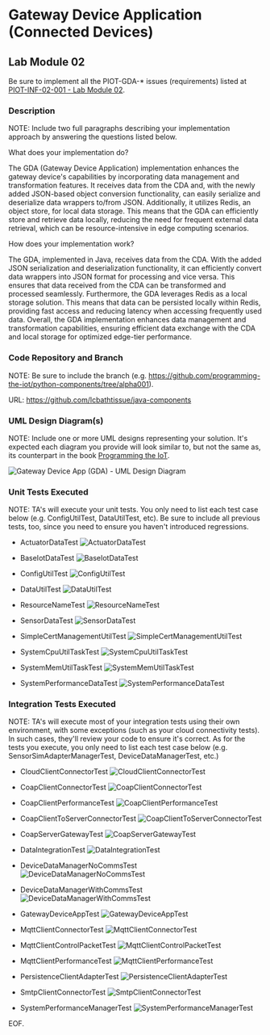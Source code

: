 # Gateway Device Application (Connected Devices)

## Lab Module 02

Be sure to implement all the PIOT-GDA-* issues (requirements) listed at [PIOT-INF-02-001 - Lab Module 02](https://github.com/orgs/programming-the-iot/projects/1#column-9974938).

### Description

NOTE: Include two full paragraphs describing your implementation approach by answering the questions listed below.

What does your implementation do? 

The GDA (Gateway Device Application) implementation enhances the gateway device's capabilities by incorporating data management and transformation features. It receives data from the CDA and, with the newly added JSON-based object conversion functionality, can easily serialize and deserialize data wrappers to/from JSON. Additionally, it utilizes Redis, an object store, for local data storage. This means that the GDA can efficiently store and retrieve data locally, reducing the need for frequent external data retrieval, which can be resource-intensive in edge computing scenarios.

How does your implementation work?

The GDA, implemented in Java, receives data from the CDA. With the added JSON serialization and deserialization functionality, it can efficiently convert data wrappers into JSON format for processing and vice versa. This ensures that data received from the CDA can be transformed and processed seamlessly. Furthermore, the GDA leverages Redis as a local storage solution. This means that data can be persisted locally within Redis, providing fast access and reducing latency when accessing frequently used data. Overall, the GDA implementation enhances data management and transformation capabilities, ensuring efficient data exchange with the CDA and local storage for optimized edge-tier performance.

### Code Repository and Branch

NOTE: Be sure to include the branch (e.g. https://github.com/programming-the-iot/python-components/tree/alpha001).

URL: https://github.com/lcbathtissue/java-components

### UML Design Diagram(s)

NOTE: Include one or more UML designs representing your solution. It's expected each
diagram you provide will look similar to, but not the same as, its counterpart in the
book [Programming the IoT](https://learning.oreilly.com/library/view/programming-the-internet/9781492081401/).

![Gateway Device App (GDA) - UML Design Diagram](GDA_UML_labmodule05.png)

### Unit Tests Executed

NOTE: TA's will execute your unit tests. You only need to list each test case below
(e.g. ConfigUtilTest, DataUtilTest, etc). Be sure to include all previous tests, too,
since you need to ensure you haven't introduced regressions.

- ActuatorDataTest
![ActuatorDataTest](ActuatorDataTest_labmodule07_GDA.png)

- BaseIotDataTest
![BaseIotDataTest](BaseIotDataTest_labmodule07_GDA.png)

- ConfigUtilTest
![ConfigUtilTest](ConfigUtilTest_labmodule07_GDA.png)

- DataUtilTest
![DataUtilTest](DataUtilTest_labmodule07_GDA.png)

- ResourceNameTest
![ResourceNameTest](ResourceNameTest_labmodule07_GDA.png)

- SensorDataTest
![SensorDataTest](SensorDataTest_labmodule07_GDA.png)

- SimpleCertManagementUtilTest
![SimpleCertManagementUtilTest](SimpleCertManagementUtilTest_labmodule07_GDA.png)

- SystemCpuUtilTaskTest
![SystemCpuUtilTaskTest](SystemCpuUtilTaskTest_labmodule07_GDA.png)

- SystemMemUtilTaskTest
![SystemMemUtilTaskTest](SystemMemUtilTaskTest_labmodule07_GDA.png)

- SystemPerformanceDataTest
![SystemPerformanceDataTest](SystemPerformanceDataTest_labmodule07_GDA.png)


### Integration Tests Executed

NOTE: TA's will execute most of your integration tests using their own environment, with
some exceptions (such as your cloud connectivity tests). In such cases, they'll review
your code to ensure it's correct. As for the tests you execute, you only need to list each
test case below (e.g. SensorSimAdapterManagerTest, DeviceDataManagerTest, etc.)

- CloudClientConnectorTest
![CloudClientConnectorTest](CloudClientConnectorTest_labmodule07_GDA.png)

- CoapClientConnectorTest
![CoapClientConnectorTest](CoapClientConnectorTest_labmodule07_GDA.png)

- CoapClientPerformanceTest
![CoapClientPerformanceTest](CoapClientPerformanceTest_labmodule07_GDA.png)

- CoapClientToServerConnectorTest
![CoapClientToServerConnectorTest](CoapClientToServerConnectorTest_labmodule07_GDA.png)

- CoapServerGatewayTest
![CoapServerGatewayTest](CoapServerGatewayTest_labmodule07_GDA.png)

- DataIntegrationTest
![DataIntegrationTest](DataIntegrationTest_labmodule07_GDA.png)

- DeviceDataManagerNoCommsTest
![DeviceDataManagerNoCommsTest](DeviceDataManagerNoCommsTest_labmodule07_GDA.png)

- DeviceDataManagerWithCommsTest
![DeviceDataManagerWithCommsTest](DeviceDataManagerWithCommsTest_labmodule07_GDA.png)

- GatewayDeviceAppTest
![GatewayDeviceAppTest](GatewayDeviceAppTest_labmodule07_GDA.png)

- MqttClientConnectorTest
![MqttClientConnectorTest](MqttClientConnectorTest_labmodule07_GDA.png)

- MqttClientControlPacketTest
![MqttClientControlPacketTest](MqttClientControlPacketTest_labmodule07_GDA.png)

- MqttClientPerformanceTest
![MqttClientPerformanceTest](MqttClientPerformanceTest_labmodule07_GDA.png)

- PersistenceClientAdapterTest
![PersistenceClientAdapterTest](PersistenceClientAdapterTest_labmodule07_GDA.png)

- SmtpClientConnectorTest
![SmtpClientConnectorTest](SmtpClientConnectorTest_labmodule07_GDA.png)

- SystemPerformanceManagerTest
![SystemPerformanceManagerTest](SystemPerformanceManagerTest_labmodule07_GDA.png)

EOF.